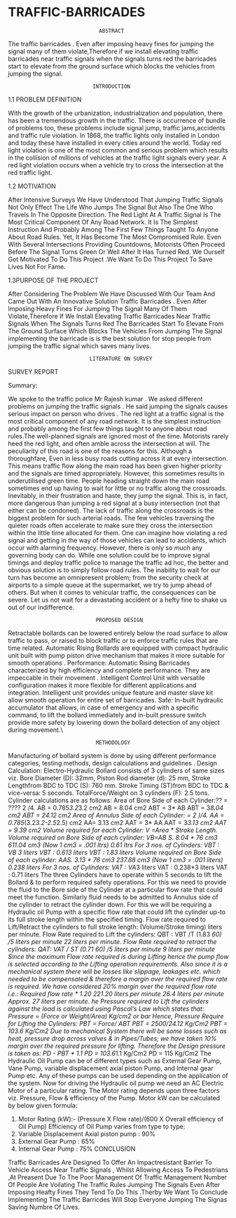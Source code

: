 # TRAFFIC-BARRICADES
                                 ABSTRACT
The traffic barricades . Even after imposing heavy fines for jumping the signal many of them violate,Therefore if we install elevating traffic barricades near traffic signals when the signals turns red the barricades start to elevate from the ground surface which blocks the vehicles from jumping the signal.

                               INTRODUCTION
1.1 PROBLEM DEFINITION

With the growth of the urbanization, industrialization and population, there has been a tremendous growth in the traffic. There is occurrence of bundle of problems too, these problems include signal jump, traffic jams,accidents and traffic rule violation. In 1868, the traffic lights only installed in London and today these have
installed in every cities around the world. Today red light violation is one of the most common and serious problem which results in the collision of millions of vehicles at the traffic light signals every year. A red light violation occurs when a vehicle try to cross the intersection at the red traffic light.

1.2 MOTIVATION

After Intensive Surveys We Have Understood That Jumping Traffic Signals Not Only Effect The Life Who Jumps The Signal But Also The One Who Travels In The Opposite Direction. The Red Light At A Traffic Signal Is The Most Critical Component Of Any Road Network. It Is The Simplest Instruction And Probably Among The First Few Things Taught To Anyone About Road Rules. Yet, It Has Become The Most Compromised Rule. Even With Several Intersections Providing Countdowns, Motorists Often Proceed Before The Signal Turns Green Or Well After It Has Turned Red. We Ourself Got Motivated To Do This Project .We Want To Do This Project To Save Lives Not For Fame.

1.3PURPOSE OF THE PROJECT

After Considering The Problem We Have Discussed With Our Team And Came Out With An Innovative Solution Traffic Barricades . Even After Imposing Heavy Fines For Jumping The Signal Many Of Them Violate,Therefore If We Install Elevating Traffic Barricades Near Traffic Signals When The Signals Turns Red The Barricades Start To Elevate From The Ground Surface Which Blocks The Vehicles From Jumping The Signal implementing the barricade is is the best solution for stop people from jumping the traffic signal which saves many lives.

                              LITERATURE ON SURVEY
SURVEY REPORT

Summary:

We spoke to the traffic police Mr Rajesh kumar . We asked different problems on jumping the traffic signals . He said jumping the signals causes serious impact on person who drives . The red light at a traffic signal is the most critical component of any road network. It is the simplest instruction and probably among the first few things taught to anyone about road rules.The well-planned signals are ignored most of the time. Motorists rarely heed the red light, and often amble across the intersection at will. The peculiarity of this road is one of the reasons for this. Although a thoroughfare, Even in less busy roads cutting across it at every intersection. This means traffic flow along the main road has been given higher priority and the signals are timed appropriately. However, this sometimes results in underutilised green time. People heading straight down the main road sometimes end up having to wait for little or no traffic along the crossroads. Inevitably, in their frustration and haste, they jump the signal. This is, in fact, more dangerous than jumping a red signal at a busy intersection (not that either can be
condoned). The lack of traffic along the crossroads is the biggest problem for such arterial roads. The few vehicles traversing the quieter roads often accelerate to make sure they cross the intersection within the little time allocated for them. One can imagine how violating a red signal and getting in the way of those vehicles can lead to accidents, which occur with alarming frequency. However, there is only so much any governing body can do. While one solution could be to improve signal
timings and deploy traffic police to manage the traffic ad hoc, the better and obvious solution is to simply follow road rules. The inability to wait for our turn has become an omnipresent problem; from the security check at airports to a simple queue at the supermarket, we try to jump ahead of others. But when it comes to vehicular traffic, the consequences can be severe. Let us not wait for a devastating accident or a hefty fine to shake us out of our indifference.

                                PROPOSED DESIGN

Retractable bollards can be lowered entirely below the road surface to allow traffic to pass, or raised to block traffic or to enforce traffic rules that are time related. Automatic Rising Bollards are equipped with compact hydraulic unit built with pump piston drive mechanism that makes it more suitable for smooth operations .
Performance: Automatic Rising Barricades characterized by high efficiency and complete performance. They are impeccable in their movement .
Intelligent Control Unit with versatile configuration makes it more flexible for different applications and integration. Intelligent unit provides unique feature and master slave kit allow smooth operation for entire set of barricades.
Safe: In-built hydraulic accumulator that allows, in case of emergency and with a specific command, to lift the bollard immediately and in-built pressure switch provide more safety by lowering down the bollard detection of any object during movement.\

                                METHODOLOGY

Manufacturing of bollard system is done by using different performance categories, testing methods, design calculations and guidelines .
Design Calculation:
Electro-Hydraulic Bollard consists of 3 cylinders of same sizes viz. Bore Diameter (D): 32mm, Piston Rod diameter (d): 25 mm, Stroke Lengthfrom BDC to TDC (S): 760 mm. Stroke Timing (ST)from BDC to TDC &amp; vice-versa: 5 seconds. TotalForce/Weight on 3 cylinders (F): 2.5 tons.
Cylinder calculations are as follows:
Area of Bore Side of each Cylinder:?? = ????
2
/4.
AB =
0.785*3.2*3.2 cm2
AB = 8.04
cm2
ABT = 3* AB
ABT = 3*8.04 cm2
ABT = 24.12 cm2
Area of Annulus Side of each Cylinder: =
2
)/4.
AA =
0.785*(3.2*3.2-2.5*2.5) cm2
AA= 3.13 cm2
AAT = 3* AA
AAT = 3*3.13 cm2
AAT = 9.39 cm2
Volume required for each Cylinder: V =Area * Stroke Length.
Volume required on Bore Side of each cylinder:
VB=AB *S.
8.04 * 76 cm3
611.04 cm3 (Now 1 cm3 = .001 ltrs)
0.61 ltrs
For 3 nos. of Cylinders: VBT : VB *3 liters
VBT : 0.61*3 liters
VBT : 1.83 liters
Volume required on Bore Side of each cylinder:
AA*S.
3.13 * 76 cm3
237.88 cm3 (Now 1 cm3 = .001 liters)
0.238 liters
For 3 nos. of Cylinders: VAT : VA*3 liters
VAT : 0.238*3 liters
VAT : 0.71 liters
The three Cylinders have to operate within 5 seconds to lift the Bollard &amp; to perform required safety operations.
For this we need to provide the fluid to the Bore side of the Cylinder at a particular flow rate that could meet the
function.
Similarly fluid needs to be admitted to Annulus side of the cylinder to retract the cylinder down. For this we
will be requiring a Hydraulic oil Pump with a specific flow rate that could lift the cylinder up-to its full stroke
length within the specified timing. Flow rate required to Lift/Retract the cylinders to full stroke length:
(Volume/Stroke timing) liters per minute.
Flow Rate required to Lift the cylinders: QBT : VBT /T
(1.83 *60) /5 liters per minute
22 liters per minute.
Flow Rate required to retract the cylinders:
QAT: VAT / ST
(0.71 *60) /5 liters per minute 9 liters per
minute
Since the maximum Flow rate required is during Lifting hence the pump flow is selected according to the Lifting operation requirements. Also since it is a mechanical system there will be losses like slippage, leakages etc. which needed to be compensated & therefore a margin over the required flow rate is required.
We have considered 20% margin over the required
flow rate i.e.: Required flow rate * 1.20
22*1.20 liters per minute
26.4 liters per minute
Approx. 27 liters per minute.
he Pressure required to Lift the cylinders against the load is calculated using Pascal’s Law which states that:
Pressure = (Force or Weight/Area) Kg/cm2 or bar
Hence, Pressure Require for Lifting the Cylinders:
PBT = Force/ ABT
PBT = 2500/24.12 Kg/Cm2
PBT = 103.6 Kg/Cm2
Due to mechanical System there will be some losses such as heat, pressure drop across valves & in Pipes/Tubes; we have taken 10% margin over the
required pressure for lifting.
Therefore the Design pressure is taken as: PD - PBT *
1.1
PD = 103.6*1.1 Kg/Cm2
PD = 115 Kg/Cm2
The Hydraulic Oil Pump can be of different types such as External Gear Pump, Vane Pump, variable displacement axial piston Pump, and Internal gear Pump etc. Any of these pumps can be used depending on the application of the system. Now for driving the Hydraulic oil pump we need an AC Electric Motor of a particular rating. The Motor rating depends upon three factors viz. Pressure, Flow & efficiency of the Pump.
Motor kW can be calculated by below given formula:
1. Motor Rating (kW):- (Pressure X Flow
rate)/(600 X Overall efficiency of Oil Pump)
Efficiency of Oil Pump varies from type to type:
1. Variable Displacement Axial piston pump
: 90%
2. External Gear Pump : 65%
3. Internal Gear Pump : 75%
                         CONCLUSION

Traffic Barricades Are Designed To Offer An Impactresistant Barrier To Vehicle Access Near Traffic Signals , Whilst Allowing Access To Pedestrians ,At Preasent Due To The Poor Management Of Traffic Management Number Of People Are Voilating The Traffic Rules Jumping The Signals Even After Imposing Heafty Fines They Tend To Do This .Therby We Want To Conclude Implementing The Traffic Barricdes Will Stop Everyone Jumping The Signas Saving Numbre Of Lives.












